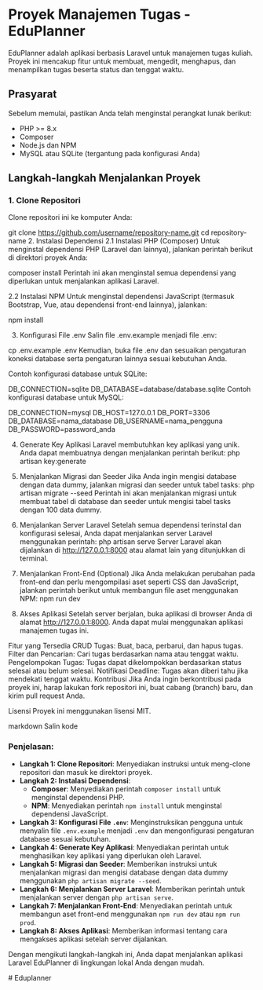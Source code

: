 # Proyek Manajemen Tugas - EduPlanner

EduPlanner adalah aplikasi berbasis Laravel untuk manajemen tugas kuliah. Proyek ini mencakup fitur untuk membuat, mengedit, menghapus, dan menampilkan tugas beserta status dan tenggat waktu.

## Prasyarat

Sebelum memulai, pastikan Anda telah menginstal perangkat lunak berikut:

- PHP >= 8.x
- Composer
- Node.js dan NPM
- MySQL atau SQLite (tergantung pada konfigurasi Anda)

## Langkah-langkah Menjalankan Proyek

### 1. **Clone Repositori**

Clone repositori ini ke komputer Anda:

git clone https://github.com/username/repository-name.git
cd repository-name
2. Instalasi Dependensi
2.1 Instalasi PHP (Composer)
Untuk menginstal dependensi PHP (Laravel dan lainnya), jalankan perintah berikut di direktori proyek Anda:


composer install
Perintah ini akan menginstal semua dependensi yang diperlukan untuk menjalankan aplikasi Laravel.

2.2 Instalasi NPM
Untuk menginstal dependensi JavaScript (termasuk Bootstrap, Vue, atau dependensi front-end lainnya), jalankan:


npm install

3. Konfigurasi File .env
Salin file .env.example menjadi file .env:


cp .env.example .env
Kemudian, buka file .env dan sesuaikan pengaturan koneksi database serta pengaturan lainnya sesuai kebutuhan Anda.

Contoh konfigurasi database untuk SQLite:


DB_CONNECTION=sqlite
DB_DATABASE=database/database.sqlite
Contoh konfigurasi database untuk MySQL:


DB_CONNECTION=mysql
DB_HOST=127.0.0.1
DB_PORT=3306
DB_DATABASE=nama_database
DB_USERNAME=nama_pengguna
DB_PASSWORD=password_anda

4. Generate Key Aplikasi
Laravel membutuhkan key aplikasi yang unik. Anda dapat membuatnya dengan menjalankan perintah berikut:
php artisan key:generate

5. Menjalankan Migrasi dan Seeder
Jika Anda ingin mengisi database dengan data dummy, jalankan migrasi dan seeder untuk tabel tasks:
php artisan migrate --seed
Perintah ini akan menjalankan migrasi untuk membuat tabel di database dan seeder untuk mengisi tabel tasks dengan 100 data dummy.

6. Menjalankan Server Laravel
Setelah semua dependensi terinstal dan konfigurasi selesai, Anda dapat menjalankan server Laravel menggunakan perintah:
php artisan serve
Server Laravel akan dijalankan di http://127.0.0.1:8000 atau alamat lain yang ditunjukkan di terminal.

7. Menjalankan Front-End (Optional)
Jika Anda melakukan perubahan pada front-end dan perlu mengompilasi aset seperti CSS dan JavaScript, jalankan perintah berikut untuk membangun file aset menggunakan NPM:
npm run dev


8. Akses Aplikasi
Setelah server berjalan, buka aplikasi di browser Anda di alamat http://127.0.0.1:8000. Anda dapat mulai menggunakan aplikasi manajemen tugas ini.

Fitur yang Tersedia
CRUD Tugas: Buat, baca, perbarui, dan hapus tugas.
Filter dan Pencarian: Cari tugas berdasarkan nama atau tenggat waktu.
Pengelompokan Tugas: Tugas dapat dikelompokkan berdasarkan status selesai atau belum selesai.
Notifikasi Deadline: Tugas akan diberi tahu jika mendekati tenggat waktu.
Kontribusi
Jika Anda ingin berkontribusi pada proyek ini, harap lakukan fork repositori ini, buat cabang (branch) baru, dan kirim pull request Anda.

Lisensi
Proyek ini menggunakan lisensi MIT.

markdown
Salin kode

### Penjelasan:

- **Langkah 1: Clone Repositori**: Menyediakan instruksi untuk meng-clone repositori dan masuk ke direktori proyek.
- **Langkah 2: Instalasi Dependensi**:
  - **Composer**: Menyediakan perintah `composer install` untuk menginstal dependensi PHP.
  - **NPM**: Menyediakan perintah `npm install` untuk menginstal dependensi JavaScript.
- **Langkah 3: Konfigurasi File `.env`**: Menginstruksikan pengguna untuk menyalin file `.env.example` menjadi `.env` dan mengonfigurasi pengaturan database sesuai kebutuhan.
- **Langkah 4: Generate Key Aplikasi**: Menyediakan perintah untuk menghasilkan key aplikasi yang diperlukan oleh Laravel.
- **Langkah 5: Migrasi dan Seeder**: Memberikan instruksi untuk menjalankan migrasi dan mengisi database dengan data dummy menggunakan `php artisan migrate --seed`.
- **Langkah 6: Menjalankan Server Laravel**: Memberikan perintah untuk menjalankan server dengan `php artisan serve`.
- **Langkah 7: Menjalankan Front-End**: Menyediakan perintah untuk membangun aset front-end menggunakan `npm run dev` atau `npm run prod`.
- **Langkah 8: Akses Aplikasi**: Memberikan informasi tentang cara mengakses aplikasi setelah server dijalankan.

Dengan mengikuti langkah-langkah ini, Anda dapat menjalankan aplikasi Laravel EduPlanner di lingkungan lokal Anda dengan mudah.










#   E d u p l a n n e r  
 